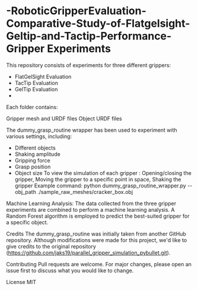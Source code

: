 # -RoboticGripperEvaluation-Comparative-Study-of-Flatgelsight-Geltip-and-Tactip-Performance-Gripper Experiments
This repository consists of experiments for three different grippers:

- FlatGelSight Evaluation
- TacTip Evaluation
- GelTip Evaluation
- 
Each folder contains:

Gripper mesh and URDF files
Object URDF files

The dummy_grasp_routine wrapper has been used to experiment with various settings, including:

- Different objects
- Shaking amplitude
- Gripping force
- Grasp position
- Object size
  To view the simulation of each gripper : Opening/closing the gripper, Moving the gripper to a specific point in space, Shaking the gripper
  Example command: python dummy_grasp_routine_wrapper.py --obj_path ./sample_raw_meshes/cracker_box.obj
  
Machine Learning Analysis:
The data collected from the three gripper experiments are combined to perform a machine learning analysis. A Random Forest algorithm is employed to predict the best-suited gripper for a specific object.

Credits
The dummy_grasp_routine was initially taken from another GitHub repository. Although modifications were made for this project, we'd like to give credits to the original repository (https://github.com/jaks19/parallel_gripper_simulation_pybullet.git).

Contributing
Pull requests are welcome. For major changes, please open an issue first to discuss what you would like to change.

License
MIT







